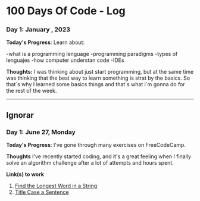 # 100 Days Of Code - Log

### Day 1: January , 2023

**Today's Progress**: Learn about:

-what is a programming lenguage
-programming paradigms
-types of lenguajes
-how computer understan code
-IDEs

**Thoughts:** I was thinking about just start programming, but at the same time was thinking that the best way to learn something is strat by the basics. So that´s why I learned some basics things and that´s what i´m gonna do for the rest of the week.

---
## Ignorar

### Day 1: June 27, Monday

**Today's Progress**: I've gone through many exercises on FreeCodeCamp.

**Thoughts** I've recently started coding, and it's a great feeling when I finally solve an algorithm challenge after a lot of attempts and hours spent.

**Link(s) to work**
1. [Find the Longest Word in a String](https://www.freecodecamp.com/challenges/find-the-longest-word-in-a-string)
2. [Title Case a Sentence](https://www.freecodecamp.com/challenges/title-case-a-sentence)
